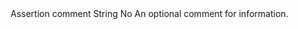 <tr>
    <td> Assertion comment </td>
    <td> String </td>
    <td> No </td>
    <td> An optional comment for information. </td>
</tr>
